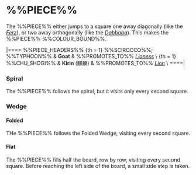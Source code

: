 # %%PIECE%%

The %%PIECE%% either jumps to a square one away diagonally
(like the [*Ferz*](ferz.html)), or two away orthogonally
(like the [*Dabbaba*](dabbaba.html)). This makes the
%%PIECE%% %%COLOUR_BOUND%%.

|====
%%PIECE_HEADERS%%
{th = 1}  %%SCIROCCO%%; %%TYPHOON%%
       &  **Goat**
       &  %%PROMOTES_TO%% [*Lioness*](lioness.html) \\
{th = 1}  %%CHU_SHOGI%%
       &  **Kirin** (&#x9E92;&#x9E9F;)
       &  %%PROMOTES_TO%% [*Lion*](lion.html) \\
====|

### Spiral

The %%PIECE%% follows the spiral, but it visits only every second square.

### Wedge

#### Folded

THe %%PIECE%% follows the Folded Wedge, visiting every second square.

#### Flat

The %%PIECE%% fills half the board, row by row, visiting every second
square. Before reaching the left side of the board, a small side step
is taken.
